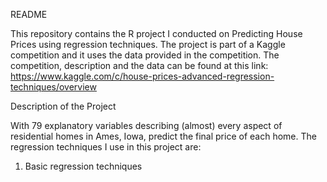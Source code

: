 README 

This repository contains the R project I conducted on Predicting House Prices using regression techniques. The project is part of a Kaggle competition and it uses
the data provided in the competition. The competition, description and the data can be found at this link: https://www.kaggle.com/c/house-prices-advanced-regression-techniques/overview 

Description of the Project

With 79 explanatory variables describing (almost) every aspect of residential homes in Ames, Iowa, predict the final price of each home.
The regression techniques I use in this project are: 
1) Basic regression techniques
